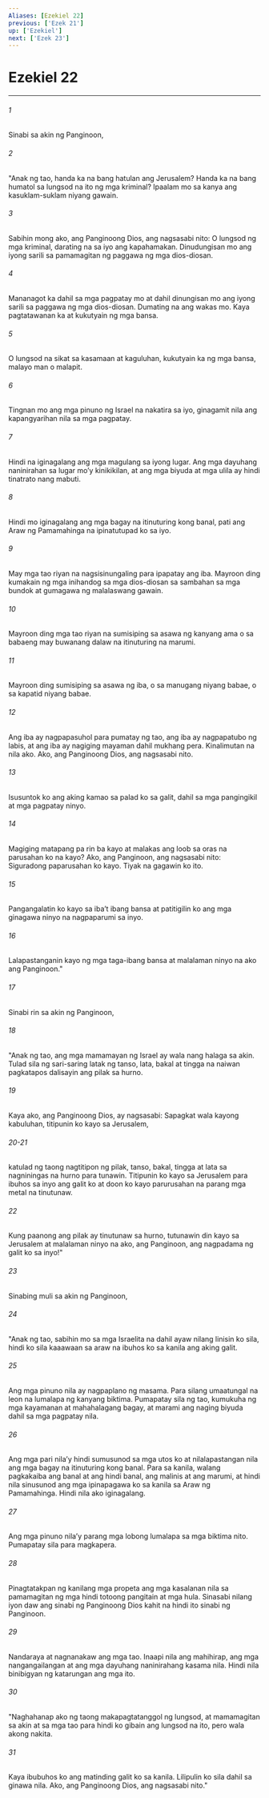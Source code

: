 ```yaml
---
Aliases: [Ezekiel 22]
previous: ['Ezek 21']
up: ['Ezekiel']
next: ['Ezek 23']
---
```

# Ezekiel 22

***


###### 1 


Sinabi sa akin ng Panginoon, 


###### 2 


"Anak ng tao, handa ka na bang hatulan ang Jerusalem? Handa ka na bang humatol sa lungsod na ito ng mga kriminal? Ipaalam mo sa kanya ang kasuklam-suklam niyang gawain. 


###### 3 


Sabihin mong ako, ang Panginoong Dios, ang nagsasabi nito: O lungsod ng mga kriminal, darating na sa iyo ang kapahamakan. Dinudungisan mo ang iyong sarili sa pamamagitan ng paggawa ng mga dios-diosan. 


###### 4 


Mananagot ka dahil sa mga pagpatay mo at dahil dinungisan mo ang iyong sarili sa paggawa ng mga dios-diosan. Dumating na ang wakas mo. Kaya pagtatawanan ka at kukutyain ng mga bansa. 


###### 5 


O lungsod na sikat sa kasamaan at kaguluhan, kukutyain ka ng mga bansa, malayo man o malapit. 


###### 6 


Tingnan mo ang mga pinuno ng Israel na nakatira sa iyo, ginagamit nila ang kapangyarihan nila sa mga pagpatay. 


###### 7 


Hindi na iginagalang ang mga magulang sa iyong lugar. Ang mga dayuhang naninirahan sa lugar moʼy kinikikilan, at ang mga biyuda at mga ulila ay hindi tinatrato nang mabuti. 


###### 8 


Hindi mo iginagalang ang mga bagay na itinuturing kong banal, pati ang Araw ng Pamamahinga na ipinatutupad ko sa iyo. 


###### 9 


May mga tao riyan na nagsisinungaling para ipapatay ang iba. Mayroon ding kumakain ng mga inihandog sa mga dios-diosan sa sambahan sa mga bundok at gumagawa ng malalaswang gawain. 


###### 10 


Mayroon ding mga tao riyan na sumisiping sa asawa ng kanyang ama o sa babaeng may buwanang dalaw na itinuturing na marumi. 


###### 11 


Mayroon ding sumisiping sa asawa ng iba, o sa manugang niyang babae, o sa kapatid niyang babae. 


###### 12 


Ang iba ay nagpapasuhol para pumatay ng tao, ang iba ay nagpapatubo ng labis, at ang iba ay nagiging mayaman dahil mukhang pera. Kinalimutan na nila ako. Ako, ang Panginoong Dios, ang nagsasabi nito. 


###### 13 


Isusuntok ko ang aking kamao sa palad ko sa galit, dahil sa mga pangingikil at mga pagpatay ninyo. 


###### 14 


Magiging matapang pa rin ba kayo at malakas ang loob sa oras na parusahan ko na kayo? Ako, ang Panginoon, ang nagsasabi nito: Siguradong paparusahan ko kayo. Tiyak na gagawin ko ito. 


###### 15 


Pangangalatin ko kayo sa ibaʼt ibang bansa at patitigilin ko ang mga ginagawa ninyo na nagpaparumi sa inyo. 


###### 16 


Lalapastanganin kayo ng mga taga-ibang bansa at malalaman ninyo na ako ang Panginoon." 


###### 17 


Sinabi rin sa akin ng Panginoon, 


###### 18 


"Anak ng tao, ang mga mamamayan ng Israel ay wala nang halaga sa akin. Tulad sila ng sari-saring latak ng tanso, lata, bakal at tingga na naiwan pagkatapos dalisayin ang pilak sa hurno. 


###### 19 


Kaya ako, ang Panginoong Dios, ay nagsasabi: Sapagkat wala kayong kabuluhan, titipunin ko kayo sa Jerusalem,

###### 20-21

katulad ng taong nagtitipon ng pilak, tanso, bakal, tingga at lata sa nagniningas na hurno para tunawin. Titipunin ko kayo sa Jerusalem para ibuhos sa inyo ang galit ko at doon ko kayo parurusahan na parang mga metal na tinutunaw. 


###### 22 


Kung paanong ang pilak ay tinutunaw sa hurno, tutunawin din kayo sa Jerusalem at malalaman ninyo na ako, ang Panginoon, ang nagpadama ng galit ko sa inyo!" 


###### 23 


Sinabing muli sa akin ng Panginoon, 


###### 24 


"Anak ng tao, sabihin mo sa mga Israelita na dahil ayaw nilang linisin ko sila, hindi ko sila kaaawaan sa araw na ibuhos ko sa kanila ang aking galit. 


###### 25 


Ang mga pinuno nila ay nagpaplano ng masama. Para silang umaatungal na leon na lumalapa ng kanyang biktima. Pumapatay sila ng tao, kumukuha ng mga kayamanan at mahahalagang bagay, at marami ang naging biyuda dahil sa mga pagpatay nila. 


###### 26 


Ang mga pari nilaʼy hindi sumusunod sa mga utos ko at nilalapastangan nila ang mga bagay na itinuturing kong banal. Para sa kanila, walang pagkakaiba ang banal at ang hindi banal, ang malinis at ang marumi, at hindi nila sinusunod ang mga ipinapagawa ko sa kanila sa Araw ng Pamamahinga. Hindi nila ako iginagalang. 


###### 27 


Ang mga pinuno nilaʼy parang mga lobong lumalapa sa mga biktima nito. Pumapatay sila para magkapera. 


###### 28 


Pinagtatakpan ng kanilang mga propeta ang mga kasalanan nila sa pamamagitan ng mga hindi totoong pangitain at mga hula. Sinasabi nilang iyon daw ang sinabi ng Panginoong Dios kahit na hindi ito sinabi ng Panginoon. 


###### 29 


Nandaraya at nagnanakaw ang mga tao. Inaapi nila ang mahihirap, ang mga nangangailangan at ang mga dayuhang naninirahang kasama nila. Hindi nila binibigyan ng katarungan ang mga ito. 


###### 30 


"Naghahanap ako ng taong makapagtatanggol ng lungsod, at mamamagitan sa akin at sa mga tao para hindi ko gibain ang lungsod na ito, pero wala akong nakita. 


###### 31 


Kaya ibubuhos ko ang matinding galit ko sa kanila. Lilipulin ko sila dahil sa ginawa nila. Ako, ang Panginoong Dios, ang nagsasabi nito."
